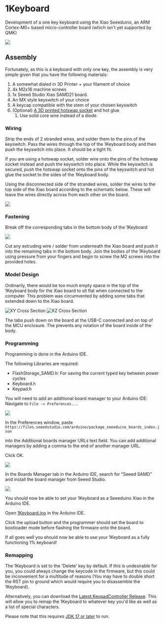 # 1Keyboard
Development of a one key keyboard using the Xiao Seeeduino, an ARM Cortex-M0+ based micro-controller board (which isn't yet supported by QMK)

![](img/1keyboard.jpg)

## Assembly
Fortunately, as this is a keyboard with only one key, the assembly is very simple given that you have the following materials:
1. A somewhat dialed in 3D Printer + your filament of choice
2. 4x M2x16 machine screws
3. 1x Seeed Studio Xiao SAMD21 board.
4. An MX style keyswitch of your choice
5. A keycap compatible with the stem of your chosen keyswitch
6. (Optional) [A 3D printed hotswap socket](https://github.com/stingray127/handwirehotswap) and hot glue 
   1. Use solid core wire instead of a diode

### Wiring
Strip the ends of 2 stranded wires, and solder them to the pins of the keyswitch. Pass the wires through the top of the 1Keyboard body and then push the keyswitch into place. It should be a tight fit.

If you are using a hotswap socket, solder wire onto the pins of the hotswap socket instead and push the keyswitch into place. While the keyswitch is secured, push the hotswap socket onto the pins of the keyswitch and hot glue the socket to the sides of the 1Keyboard body.

Using the disconnected side of the stranded wires, solder the wires to the top side of the Xiao board according to the schematic below. These will leave the wires directly across from each other on the board.

![](img/schem.png)

### Fastening
Break off the corresponding tabs in the bottom body of the 1Keyboard

![](img/bottomstl.png)

Cut any extruding wire / solder from underneath the Xiao board and push it into the remaining tabs in the bottom body. Join the bodies of the 1Keyboard using pressure from your fingers and begin to screw the M2 screws into the provided holes.

### Model Design

Ordinarily, there would be too much empty space in the top of the 1Keyboard body for the Xiao board to sit flat when connected to the computer. This problem was circumvented by adding some tabs that extended down to the Xiao board.

![XY Cross Section](img/cross%20section%20xy.png)
![XZ Cross Section](img/cross%20section%20xz.png)

The tabs push down on the board at the USB-C connected and on top of the MCU enclosure. The prevents any rotation of the board inside of the body.
### Programming
Programming is done in the Arduino IDE.

The following Libraries are required:
- FlashStorage_SAMD.h: For saving the current typed key between power cycles
- Keyboard.h
- Keypad.h

You will need to add an additional board manager to your Arduino IDE:  
Navigate to `File -> Preferences...`

![](img/programming1.png)

In the Preferences window, paste  
`https://files.seeedstudio.com/arduino/package_seeeduino_boards_index.json`
 
into the Additional boards manager URLs text field. You can add additional managers by adding a comma to the end of another manager URL.

Click OK.

![](img/programming2.png)

In the Boards Manager tab in the Arduino IDE, search for "Seeed SAMD" and install the board manager from Seeed Studio.

![](img/programming3.png)

You should now be able to set your 1Keyboard as a Seeeduino Xiao in the Arduino IDE. 

Open [1Keyboard.ino](src/firmware/1Keyboard.ino) in the Arduino IDE.

Click the upload button and the programmer should set the board to bootloader mode before flashing the firmware onto the board.

If all goes well you should now be able to use your 1Keyboard as a fully functioning 1% keyboard!

### Remapping
The 1Keyboard is set to the 'Delete' key by default. If this is undesirable for you, you could always change the keycode in the firmware, but this could be inconvenient for a multitude of reasons (You may have to double short the RST pin to ground which would require you to disassemble the 1Keyboard).

Alternatively, you can download the [Latest KeypadController Release](https://github.com/Brethan/1Keyboard/releases). This will allow you to remap the 1Keyboard to whatever key you'd like as well as a list of special characters.

Please note that this requires [JDK 17 or later](https://www.oracle.com/java/technologies/downloads/#java17) to run.
